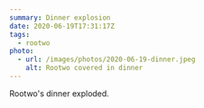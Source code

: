 ```yaml
---
summary: Dinner explosion
date: 2020-06-19T17:31:17Z
tags:
  - rootwo
photo:
  - url: /images/photos/2020-06-19-dinner.jpeg
    alt: Rootwo covered in dinner
---
```

Rootwo's dinner exploded.